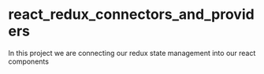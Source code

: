# react_redux_connectors_and_providers

In this project we are connecting our redux state management into our react components
